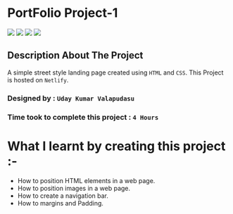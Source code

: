 # PortFolio Project-1

![](https://img.shields.io/badge/HTML-%20CSS-orange)
![](https://img.shields.io/badge/Button-Padding-blue)
![](https://img.shields.io/badge/Netlify-Vercel-brightgreen)
![](https://img.shields.io/badge/CSS%20-Positions-red)

## Description About The Project

A simple street style landing page created using `HTML` and `CSS`. This Project is hosted on `Netlify`.

### Designed by : `Uday Kumar Valapudasu`
### Time took to complete this project : `4 Hours`

# What I learnt by creating this project :-
- How to position HTML elements in a web page.
- How to position images in a web page.
- How to create a navigation bar.
- How to margins and Padding.


